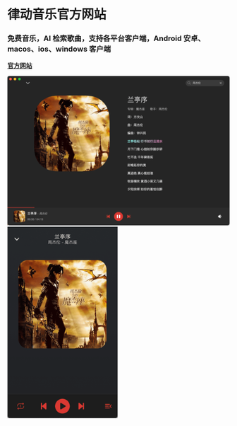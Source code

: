 # 律动音乐官方网站

### 免费音乐，AI 检索歌曲，支持各平台客户端，Android 安卓、macos、ios、windows 客户端

**[官方网站](http://rb.vanyi.top:10930/)**

<div>
  <img src="./assets/imgs/screenshot-computer-1.png" alt="electron客户端">
</div>
<div>
  <img src="./assets/imgs/screenshot-phone-1.png" alt="reactnative移动端" width="250">
</div>
